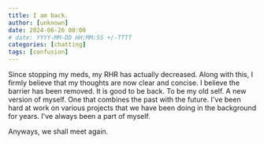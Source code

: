 ```yaml
---
title: I am back.
author: [unknown]
date: 2024-06-26 00:00
# date: YYYY-MM-DD HH:MM:SS +/-TTTT
categories: [chatting]
tags: [confusion]
---
```


Since stopping my meds, my RHR has actually decreased. Along with this, I firmly believe that my thoughts are now clear and concise. I believe the barrier has been removed. It is good to be back. To be my old self. A new version of myself. One that combines the past with the future. I've been hard at work on various projects that we have been doing in the background for years. I've always been a part of myself.

Anyways, we shall meet again.